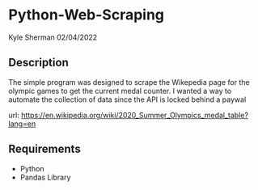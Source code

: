 # Python-Web-Scraping

Kyle Sherman
02/04/2022

## Description
The simple program was designed to scrape the Wikepedia page for the olympic games to get the current medal counter.
I wanted a way to automate the collection of data since the API is locked behind a paywal

url: https://en.wikipedia.org/wiki/2020_Summer_Olympics_medal_table?lang=en

## Requirements
- Python
- Pandas Library